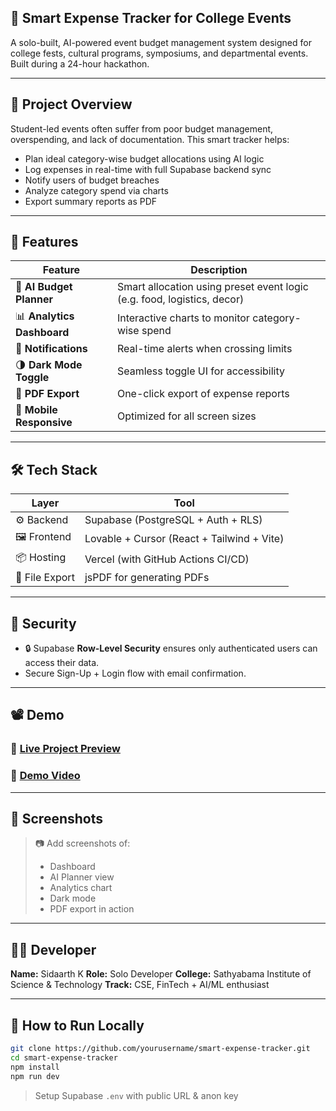 ## 💸 Smart Expense Tracker for College Events

A solo-built, AI-powered event budget management system designed for college fests, cultural programs, symposiums, and departmental events. Built during a 24-hour hackathon.

---

## 🚀 Project Overview

Student-led events often suffer from poor budget management, overspending, and lack of documentation. This smart tracker helps:

* Plan ideal category-wise budget allocations using AI logic
* Log expenses in real-time with full Supabase backend sync
* Notify users of budget breaches
* Analyze category spend via charts
* Export summary reports as PDF

---

## 🌟 Features

| Feature                    | Description                                                             |
| -------------------------- | ----------------------------------------------------------------------- |
| 🧠 **AI Budget Planner**   | Smart allocation using preset event logic (e.g. food, logistics, decor) |
| 📊 **Analytics Dashboard** | Interactive charts to monitor category-wise spend                       |
| 🔔 **Notifications**       | Real-time alerts when crossing limits                                   |
| 🌗 **Dark Mode Toggle**    | Seamless toggle UI for accessibility                                    |
| 📄 **PDF Export**          | One-click export of expense reports                                     |
| 📱 **Mobile Responsive**   | Optimized for all screen sizes                                          |

---

## 🛠 Tech Stack

| Layer          | Tool                                       |
| -------------- | ------------------------------------------ |
| ⚙️ Backend     | Supabase (PostgreSQL + Auth + RLS)         |
| 🖼 Frontend    | Lovable + Cursor (React + Tailwind + Vite) |
| 📦 Hosting     | Vercel (with GitHub Actions CI/CD)         |
| 📁 File Export | jsPDF for generating PDFs                  |

---

## 🔐 Security

* 🔒 Supabase **Row-Level Security** ensures only authenticated users can access their data.
* Secure Sign-Up + Login flow with email confirmation.

---

## 📽️ Demo

### 🔗 [Live Project Preview](https://dd99dde1-cb8e-4e48-a3bf-f6799ac052eb.lovableproject.com/dashboard)

### 🎥 [Demo Video](_link_to_video_if_uploaded_)

---

## 📸 Screenshots

> 📷 Add screenshots of:
>
> * Dashboard
> * AI Planner view
> * Analytics chart
> * Dark mode
> * PDF export in action

---

## 🧑‍💻 Developer

**Name:** Sidaarth K
**Role:** Solo Developer
**College:** Sathyabama Institute of Science & Technology
**Track:** CSE, FinTech + AI/ML enthusiast

---

## 📝 How to Run Locally

```bash
git clone https://github.com/yourusername/smart-expense-tracker.git
cd smart-expense-tracker
npm install
npm run dev
```

> Setup Supabase `.env` with public URL & anon key
